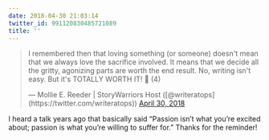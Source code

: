 ```yaml
---
date: 2018-04-30 21:03:14
twitter_id: 991120830485721089
title: ''
---
```


<blockquote class="twitter-tweet"><p lang="en" dir="ltr">I remembered then that loving something (or someone) doesn&#39;t mean that we always love the sacrifice involved. It means that we decide all the gritty, agonizing parts are worth the end result. No, writing isn&#39;t easy. But it&#39;s TOTALLY WORTH IT! 🙌 (4)</p>&mdash; Mollie E. Reeder | StoryWarriors Host ([@writeratops](https://twitter.com/writeratops)) <a href="https://twitter.com/writeratops/status/991102336671076353?ref_src=twsrc%5Etfw">April 30, 2018</a></blockquote>
<script async src="https://platform.twitter.com/widgets.js" charset="utf-8"></script>

I heard a talk years ago that basically said “Passion isn’t what you’re excited about; passion is what you’re willing to suffer for.” Thanks for the reminder!
